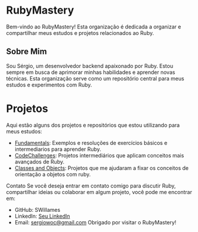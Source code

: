 # RubyMastery
Bem-vindo ao RubyMastery! Esta organização é dedicada a organizar e compartilhar meus estudos e projetos relacionados ao Ruby.

## Sobre Mim
Sou Sérgio, um desenvolvedor backend apaixonado por Ruby. Estou sempre em busca de aprimorar minhas habilidades e aprender novas técnicas. Esta organização serve como um repositório central para meus estudos e experimentos com Ruby.

# Projetos
Aqui estão alguns dos projetos e repositórios que estou utilizando para meus estudos:

- [Fundamentals](https://github.com/RubyMastery/fundamentals): Exemplos e resoluções de exercícios básicos e intermediarios para aprender Ruby.
- [CodeChallenges](https://github.com/RubyMastery/code_challenges): Projetos intermediários que aplicam conceitos mais avançados de Ruby.
- [Classes and Objects](https://github.com/RubyMastery/classes-and-objects): Projetos que me ajudaram a fixar os conceitos de orientação a objetos com ruby.

Contato
Se você deseja entrar em contato comigo para discutir Ruby, compartilhar ideias ou colaborar em algum projeto, você pode me encontrar em:

- GitHub: SWillames
- LinkedIn: [Seu LinkedIn](https://www.linkedin.com/in/sergiowillames/)
- Email: sergiowoc@gmail.com
Obrigado por visitar o RubyMastery!

